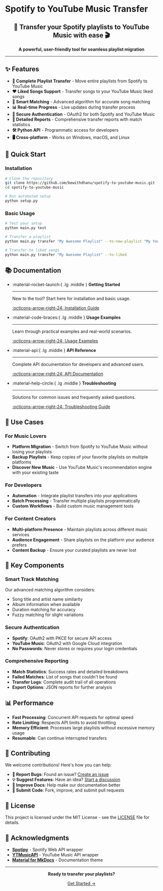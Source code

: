 # Spotify to YouTube Music Transfer

<div align="center">
  <h2>🎵 Transfer your Spotify playlists to YouTube Music with ease 🎬</h2>
  <p><strong>A powerful, user-friendly tool for seamless playlist migration</strong></p>
</div>

---

## ✨ Features

- **🔄 Complete Playlist Transfer** - Move entire playlists from Spotify to YouTube Music
- **❤️ Liked Songs Support** - Transfer songs to your YouTube Music liked songs
- **🎯 Smart Matching** - Advanced algorithm for accurate song matching
- **📊 Real-time Progress** - Live updates during transfer process
- **🔐 Secure Authentication** - OAuth2 for both Spotify and YouTube Music
- **📝 Detailed Reports** - Comprehensive transfer reports with match statistics
- **🛠️ Python API** - Programmatic access for developers
- **🖥️ Cross-platform** - Works on Windows, macOS, and Linux

## 🚀 Quick Start

### Installation

```bash
# Clone the repository
git clone https://github.com/bewithdhanu/spotify-to-youtube-music.git
cd spotify-to-youtube-music

# Run automated setup
python setup.py
```

### Basic Usage

```bash
# Test your setup
python main.py test

# Transfer a playlist
python main.py transfer "My Awesome Playlist" --to-new-playlist "My YouTube Playlist"

# Transfer to liked songs
python main.py transfer "My Awesome Playlist" --to-liked
```

## 📚 Documentation

<div class="grid cards" markdown>

-   :material-rocket-launch:{ .lg .middle } **Getting Started**

    ---

    New to the tool? Start here for installation and basic usage.

    [:octicons-arrow-right-24: Installation Guide](installation.md)

-   :material-code-braces:{ .lg .middle } **Usage Examples**

    ---

    Learn through practical examples and real-world scenarios.

    [:octicons-arrow-right-24: Usage Examples](usage-examples.md)

-   :material-api:{ .lg .middle } **API Reference**

    ---

    Complete API documentation for developers and advanced users.

    [:octicons-arrow-right-24: API Documentation](api.md)

-   :material-help-circle:{ .lg .middle } **Troubleshooting**

    ---

    Solutions for common issues and frequently asked questions.

    [:octicons-arrow-right-24: Troubleshooting Guide](troubleshooting.md)

</div>

## 🎯 Use Cases

### For Music Lovers
- **Platform Migration** - Switch from Spotify to YouTube Music without losing your playlists
- **Backup Playlists** - Keep copies of your favorite playlists on multiple platforms
- **Discover New Music** - Use YouTube Music's recommendation engine with your existing taste

### For Developers
- **Automation** - Integrate playlist transfers into your applications
- **Batch Processing** - Transfer multiple playlists programmatically
- **Custom Workflows** - Build custom music management tools

### For Content Creators
- **Multi-platform Presence** - Maintain playlists across different music services
- **Audience Engagement** - Share playlists on the platform your audience prefers
- **Content Backup** - Ensure your curated playlists are never lost

## 🔧 Key Components

### Smart Track Matching
Our advanced matching algorithm considers:
- Song title and artist name similarity
- Album information when available
- Duration matching for accuracy
- Fuzzy matching for slight variations

### Secure Authentication
- **Spotify**: OAuth2 with PKCE for secure API access
- **YouTube Music**: OAuth2 with Google Cloud integration
- **No Passwords**: Never stores or requires your login credentials

### Comprehensive Reporting
- **Match Statistics**: Success rates and detailed breakdowns
- **Failed Matches**: List of songs that couldn't be found
- **Transfer Logs**: Complete audit trail of all operations
- **Export Options**: JSON reports for further analysis

## 📊 Performance

- **Fast Processing**: Concurrent API requests for optimal speed
- **Rate Limiting**: Respects API limits to avoid throttling
- **Memory Efficient**: Processes large playlists without excessive memory usage
- **Resumable**: Can continue interrupted transfers

## 🤝 Contributing

We welcome contributions! Here's how you can help:

- **🐛 Report Bugs**: Found an issue? [Create an issue](https://github.com/bewithdhanu/spotify-to-youtube-music/issues)
- **💡 Suggest Features**: Have an idea? [Start a discussion](https://github.com/bewithdhanu/spotify-to-youtube-music/discussions)
- **📝 Improve Docs**: Help make our documentation better
- **🔧 Submit Code**: Fork, improve, and submit pull requests

## 📄 License

This project is licensed under the MIT License - see the [LICENSE](https://github.com/bewithdhanu/spotify-to-youtube-music/blob/main/LICENSE) file for details.

## 🙏 Acknowledgments

- **[Spotipy](https://spotipy.readthedocs.io/)** - Spotify Web API wrapper
- **[YTMusicAPI](https://ytmusicapi.readthedocs.io/)** - YouTube Music API wrapper
- **[Material for MkDocs](https://squidfunk.github.io/mkdocs-material/)** - Documentation theme

---

<div align="center">
  <p><strong>Ready to transfer your playlists?</strong></p>
  <p><a href="installation/">Get Started →</a></p>
</div>